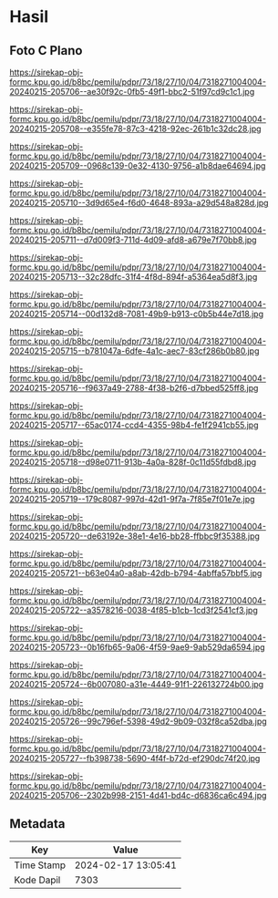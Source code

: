 # Hasil

## Foto C Plano

https://sirekap-obj-formc.kpu.go.id/b8bc/pemilu/pdpr/73/18/27/10/04/7318271004004-20240215-205706--ae30f92c-0fb5-49f1-bbc2-51f97cd9c1c1.jpg

https://sirekap-obj-formc.kpu.go.id/b8bc/pemilu/pdpr/73/18/27/10/04/7318271004004-20240215-205708--e355fe78-87c3-4218-92ec-261b1c32dc28.jpg

https://sirekap-obj-formc.kpu.go.id/b8bc/pemilu/pdpr/73/18/27/10/04/7318271004004-20240215-205709--0968c139-0e32-4130-9756-a1b8dae64694.jpg

https://sirekap-obj-formc.kpu.go.id/b8bc/pemilu/pdpr/73/18/27/10/04/7318271004004-20240215-205710--3d9d65e4-f6d0-4648-893a-a29d548a828d.jpg

https://sirekap-obj-formc.kpu.go.id/b8bc/pemilu/pdpr/73/18/27/10/04/7318271004004-20240215-205711--d7d009f3-711d-4d09-afd8-a679e7f70bb8.jpg

https://sirekap-obj-formc.kpu.go.id/b8bc/pemilu/pdpr/73/18/27/10/04/7318271004004-20240215-205713--32c28dfc-31f4-4f8d-894f-a5364ea5d8f3.jpg

https://sirekap-obj-formc.kpu.go.id/b8bc/pemilu/pdpr/73/18/27/10/04/7318271004004-20240215-205714--00d132d8-7081-49b9-b913-c0b5b44e7d18.jpg

https://sirekap-obj-formc.kpu.go.id/b8bc/pemilu/pdpr/73/18/27/10/04/7318271004004-20240215-205715--b781047a-6dfe-4a1c-aec7-83cf286b0b80.jpg

https://sirekap-obj-formc.kpu.go.id/b8bc/pemilu/pdpr/73/18/27/10/04/7318271004004-20240215-205716--f9637a49-2788-4f38-b2f6-d7bbed525ff8.jpg

https://sirekap-obj-formc.kpu.go.id/b8bc/pemilu/pdpr/73/18/27/10/04/7318271004004-20240215-205717--65ac0174-ccd4-4355-98b4-fe1f2941cb55.jpg

https://sirekap-obj-formc.kpu.go.id/b8bc/pemilu/pdpr/73/18/27/10/04/7318271004004-20240215-205718--d98e0711-913b-4a0a-828f-0c11d55fdbd8.jpg

https://sirekap-obj-formc.kpu.go.id/b8bc/pemilu/pdpr/73/18/27/10/04/7318271004004-20240215-205719--179c8087-997d-42d1-9f7a-7f85e7f01e7e.jpg

https://sirekap-obj-formc.kpu.go.id/b8bc/pemilu/pdpr/73/18/27/10/04/7318271004004-20240215-205720--de63192e-38e1-4e16-bb28-ffbbc9f35388.jpg

https://sirekap-obj-formc.kpu.go.id/b8bc/pemilu/pdpr/73/18/27/10/04/7318271004004-20240215-205721--b63e04a0-a8ab-42db-b794-4abffa57bbf5.jpg

https://sirekap-obj-formc.kpu.go.id/b8bc/pemilu/pdpr/73/18/27/10/04/7318271004004-20240215-205722--a3578216-0038-4f85-b1cb-1cd3f2541cf3.jpg

https://sirekap-obj-formc.kpu.go.id/b8bc/pemilu/pdpr/73/18/27/10/04/7318271004004-20240215-205723--0b16fb65-9a06-4f59-9ae9-9ab529da6594.jpg

https://sirekap-obj-formc.kpu.go.id/b8bc/pemilu/pdpr/73/18/27/10/04/7318271004004-20240215-205724--6b007080-a31e-4449-91f1-226132724b00.jpg

https://sirekap-obj-formc.kpu.go.id/b8bc/pemilu/pdpr/73/18/27/10/04/7318271004004-20240215-205726--99c796ef-5398-49d2-9b09-032f8ca52dba.jpg

https://sirekap-obj-formc.kpu.go.id/b8bc/pemilu/pdpr/73/18/27/10/04/7318271004004-20240215-205727--fb398738-5690-4f4f-b72d-ef290dc74f20.jpg

https://sirekap-obj-formc.kpu.go.id/b8bc/pemilu/pdpr/73/18/27/10/04/7318271004004-20240215-205706--2302b998-2151-4d41-bd4c-d6836ca6c494.jpg


## Metadata

| Key        | Value               |
| ---------- | ------------------- |
| Time Stamp | 2024-02-17 13:05:41 |
| Kode Dapil | 7303                |



